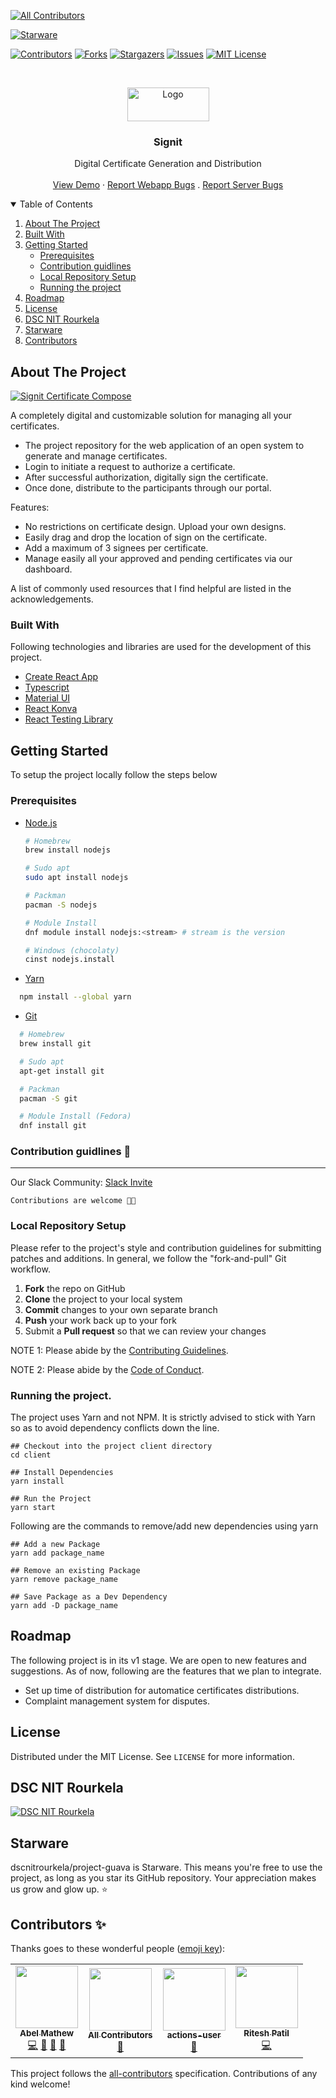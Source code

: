 <span>

<!-- ALL-CONTRIBUTORS-BADGE:START - Do not remove or modify this section -->

[![All Contributors](https://img.shields.io/badge/all_contributors-4-orange.svg?style=flat-square)](#contributors-)

<!-- ALL-CONTRIBUTORS-BADGE:END -->

[![Starware](https://img.shields.io/badge/Starware-⭐-black?labelColor=f9b00d)](https://github.com/zepfietje/starware)

</span>

<!-- PROJECT SHIELDS -->

[![Contributors][contributors-shield]][contributors-url]
[![Forks][forks-shield]][forks-url]
[![Stargazers][stars-shield]][stars-url]
[![Issues][issues-shield]][issues-url]
[![MIT License][license-shield]][license-url]

<br />
<p align="center">
  <a href="https://github.com/dscnitrourkela/project-guava-web">
    <img src="images/Signit.png" alt="Logo" width="131" height="54">
  </a>

  <h3 align="center">Signit</h3>

  <p align="center">
    Digital Certificate Generation and Distribution
    <br />
    <br />
    <a href="https://signit.dscnitrourkela.org">View Demo</a>
    ·
    <a href="https://github.com/dscnitrourkela/project-guava-web/issues">Report Webapp Bugs</a>
    .
    <a href="https://github.com/dscnitrourkela/project-guava/issues">Report Server Bugs</a>
  </p>
</p>

<!-- TABLE OF CONTENTS -->
<details open="open">
  <summary>Table of Contents</summary>
  <ol>
    <li>
      <a href="#about-the-project">About The Project</a>
      <ul>
      </ul>
        <li><a href="#built-with">Built With</a></li>
        <!-- <li><a href="#configuration">Configuration</a></li> -->
    </li>
    <li>
      <a href="#getting-started">Getting Started</a>
      <ul>
        <li><a href="#prerequisites">Prerequisites</a></li>
        <li><a href="#contribution-guidlines">Contribution guidlines</a></li>
        <li><a href="#local-repository-setup">Local Repository Setup</a></li>
        <li><a href="#running-the-project">Running the project</a></li>
      </ul>
    </li>
    <li><a href="#roadmap">Roadmap</a></li>
    <li><a href="#license">License</a></li>
    <li><a href="#dsc-nit-rourkela">DSC NIT Rourkela</a></li>
    <li><a href="#starware">Starware</a></li>
    <li><a href="#contributors">Contributors</a></li>
  </ol>
</details>

## About The Project

[![Signit Certificate Compose][product-screenshot]](https://signit.dscnitrourkela.org)

A completely digital and customizable solution for managing all your certificates.

- The project repository for the web application of an open system to generate and manage certificates.
- Login to initiate a request to authorize a certificate.
- After successful authorization, digitally sign the certificate.
- Once done, distribute to the participants through our portal.

Features:

- No restrictions on certificate design. Upload your own designs.
- Easily drag and drop the location of sign on the certificate.
- Add a maximum of 3 signees per certificate.
- Manage easily all your approved and pending certificates via our dashboard.

A list of commonly used resources that I find helpful are listed in the
acknowledgements.

### Built With

Following technologies and libraries are used for the development of this
project.

- [Create React App](https://create-react-app.dev/)
- [Typescript](https://www.typescriptlang.org/)
- [Material UI](https://www.typescriptlang.org/)
- [React Konva](https://konvajs.org/docs/react/index.html)
- [React Testing Library](https://testing-library.com/)

<!-- GETTING STARTED -->

## Getting Started

To setup the project locally follow the steps below

### Prerequisites

- [Node.js](https://nodejs.org/en/download/)

  ```sh
  # Homebrew
  brew install nodejs

  # Sudo apt
  sudo apt install nodejs

  # Packman
  pacman -S nodejs

  # Module Install
  dnf module install nodejs:<stream> # stream is the version

  # Windows (chocolaty)
  cinst nodejs.install

  ```

- [Yarn](https://classic.yarnpkg.com/en/docs/install/)

```sh
  npm install --global yarn
```

- [Git](https://git-scm.com/downloads)

```sh
  # Homebrew
  brew install git

  # Sudo apt
  apt-get install git

  # Packman
  pacman -S git

  # Module Install (Fedora)
  dnf install git

```

### Contribution guidlines 🎃

---

Our Slack Community: [Slack Invite](http://bit.ly/NITRDevs) <br>

`Contributions are welcome 🎉🎉`

### Local Repository Setup

Please refer to the project's style and contribution guidelines for submitting patches and additions. In general, we follow the "fork-and-pull" Git workflow.

1.  **Fork** the repo on GitHub
2.  **Clone** the project to your local system
3.  **Commit** changes to your own separate branch
4.  **Push** your work back up to your fork
5.  Submit a **Pull request** so that we can review your changes

NOTE 1: Please abide by the [Contributing Guidelines](https://github.com/dscnitrourkela/project-guava-web/blob/master/CONTRIBUTING.md).

NOTE 2: Please abide by the [Code of Conduct](https://github.com/dscnitrourkela/project-guava-web/blob/master/CODE_OF_CONDUCT.md).

### Running the project.

The project uses Yarn and not NPM. It is strictly advised to stick with Yarn so as to avoid dependency conflicts down the line.

```
## Checkout into the project client directory
cd client

## Install Dependencies
yarn install

## Run the Project
yarn start

```

Following are the commands to remove/add new dependencies using yarn

```
## Add a new Package
yarn add package_name

## Remove an existing Package
yarn remove package_name

## Save Package as a Dev Dependency
yarn add -D package_name
```

## Roadmap

The following project is in its v1 stage. We are open to new features and suggestions. As of now, following are the features that we plan to integrate.

- Set up time of distribution for automatice certificates distributions.
- Complaint management system for disputes.

## License

Distributed under the MIT License. See `LICENSE` for more information.

## DSC NIT Rourkela

[![DSC NIT Rourkela][dsc-nitrourkela]](https://dscnitrourkela.org)

## Starware

dscnitrourkela/project-guava is Starware.
This means you're free to use the project, as long as you star its GitHub repository.
Your appreciation makes us grow and glow up. ⭐

## Contributors ✨

Thanks goes to these wonderful people ([emoji key](https://allcontributors.org/docs/en/emoji-key)):

<!-- ALL-CONTRIBUTORS-LIST:START - Do not remove or modify this section -->
<!-- prettier-ignore-start -->
<!-- markdownlint-disable -->
<table>
  <tr>
    <td align="center"><a href="https://github.com/DesignrKnight"><img src="https://avatars0.githubusercontent.com/u/27865704?v=4" width="100px;" alt=""/><br /><sub><b>Abel Mathew</b></sub></a><br /><a href="https://github.com/dscnitrourkela/project-guava/commits?author=DesignrKnight" title="Code">💻</a> <a href="#ideas-DesignrKnight" title="Ideas, Planning, & Feedback">🤔</a> <a href="#maintenance-DesignrKnight" title="Maintenance">🚧</a> <a href="#ideas-DesignrKnight" title="Ideas, Planning, & Feedback">🤔</a></td>
    <td align="center"><a href="https://allcontributors.org"><img src="https://avatars1.githubusercontent.com/u/46410174?v=4" width="100px;" alt=""/><br /><sub><b>All Contributors</b></sub></a><br /><a href="#tool-all-contributors" title="Tools">🔧</a></td>
    <td align="center"><a href="https://github.com/actions"><img src="https://avatars1.githubusercontent.com/u/65916846?v=4" width="100px;" alt=""/><br /><sub><b>actions-user</b></sub></a><br /><a href="#tool-actions-user" title="Tools">🔧</a></td>
    <td align="center"><a href="https://github.com/riteshsp2000"><img src="https://avatars3.githubusercontent.com/u/56112399?v=4" width="100px;" alt=""/><br /><sub><b>Ritesh Patil</b></sub></a><br /><a href="https://github.com/dscnitrourkela/project-guava/commits?author=riteshsp2000" title="Code">💻</a></td>
  </tr>
</table>

<!-- markdownlint-enable -->
<!-- prettier-ignore-end -->

<!-- ALL-CONTRIBUTORS-LIST:END -->

This project follows the [all-contributors](https://github.com/all-contributors/all-contributors) specification. Contributions of any kind welcome!

<!-- MARKDOWN LINKS & IMAGES -->
<!-- https://www.markdownguide.org/basic-syntax/#reference-style-links -->

[contributors-shield]: https://img.shields.io/github/contributors/dscnitrourkela/project-guava-web?style=for-the-badge
[contributors-url]: https://github.com/dscnitrourkela/project-guava-web/graphs/contributors
[forks-shield]: https://img.shields.io/github/forks/dscnitrourkela/project-guava-web?style=for-the-badge
[forks-url]: https://github.com/dscnitrourkela/project-guava-web/network/members
[stars-shield]: https://img.shields.io/github/stars/dscnitrourkela/project-guava-web?style=for-the-badge
[stars-url]: https://github.com/dscnitrourkela/project-guava-web/stargazers
[issues-shield]: https://img.shields.io/github/issues/dscnitrourkela/project-guava-web?style=for-the-badge
[issues-url]: https://github.com/dscnitrourkela/project-guava-web/issues
[license-shield]: https://img.shields.io/github/license/dscnitrourkela/project-guava?style=for-the-badge
[license-url]: https://github.com/dscnitrourkela/project-guava-web/blob/main/LICENSE.txt
[product-screenshot]: images/Compose.png
[dsc-nitrourkela]: images/repoCover.png
